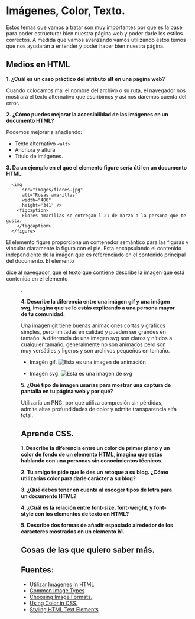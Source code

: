 # Imágenes, Color, Texto.

Estos temas que vamos a tratar son muy importantes por que es la base para poder estructurar bien nuestra página web y poder darle los estilos correctos.
A medida que vamos avanzando vamos utilizando estos temos que nos ayudarán a entender y poder hacer bien nuestra página.

## Medios en HTML

**1. ¿Cuál es un caso práctico del atributo alt en una página web?**

Cuando colocamos mal el nombre del archivo o su ruta, el navegador nos mostrará el texto alternativo que escribimos y asi nos daremos cuenta del error. 

**2. ¿Cómo puedes mejorar la accesibilidad de las imágenes en un documento HTML?**


Podemos mejorarla añadiendo:
+ Texto alternativo `<alt>`
+ Anchura y altura
+ Título de imágenes.


**3. Da un ejemplo en el que el elemento figure sería útil en un documento HTML.**

```<figure>
  <img
      src="images/flores.jpg"
      alt="Rosas amarillas"
      width="400"
      height="341" />
    <figcaption>
      Flores amarillas se entregan l 21 de marzo a la persona que te gusta.
    </figcaption>
  </figure>
```

El elemento figure proporciona un contenedor semántico para las figuras y vincular claramente la figura con el pie.
Esta encapsulando el contenido independiente de la imágen que es referenciado en el contenido principal del documento.
El elemento <figcaption> dice al navegador, que el texto que contiene describe la imagen que está contenida en el elemento <figure>.


**4. Describe la diferencia entre una imágen gif y una imágen svg, imagina que se lo estás explicando a una persona mayor de tu comunidad.**

Una imagen git  tiene buenas animaciones cortas y gráficos simples, pero limitadas en calidad y pueden ser grandes en tamaño.
A diferencia de una imagen svg son claros y nítidos a cualquier tamaño, generalmente no son animados pero son muy versátiles y ligeros y son archivos pequeños en tamaño.

* Imagén gif.
  ![Esta es una imagen de animación]([https://ejemplo.com/imagen.jpg](https://lacriaturacreativa.com/wp-content/uploads/2016/09/eyedesyn-01.gif))

* Imagén svg.
  ![Esta es una imagen de svg](https://viavector.eu/wp-content/uploads/2022/02/que-es-un-archivo-svg.jpg)


**5. ¿Qué tipo de imagen usarías para mostrar una captura de pantalla en tu página web y por qué?**

Utilizaría un PNG, por que utiliza compresión sin pérdidas, admite altas profundidades de color y admite transparencia alfa total.


## Aprende CSS.

**1. Describe la diferencia entre un color de primer plano y un color de fondo de un elemento HTML, imagina que estás hablando con una personas sin conocimientos técnicos.**


**2. Tu amigo te pide que le des un retoque a su blog. ¿Cómo utilizarías color para darle carácter a su blog?**


**3. ¿Qué debes tener en cuenta al escoger tipos de letra para un documento HTML?**


**4. ¿Cuál es la relación entre font-size, font-weight, y font-style con los elementos de texto en HTML?**



**5. Describe dos formas de añadir espaciado alrededor de los caracteres mostrados en un elemento h1.**


## Cosas de las que quiero saber más.



## Fuentes:

+ [Utilizar Imágenes In HTML](https://developer.mozilla.org/es/docs/Learn/HTML/Multimedia_and_embedding/Images_in_HTML)
+ [Common Image Types](https://developer.mozilla.org/en-US/docs/Web/Media/Formats/Image_types)
+ [Choosing Image Formats.](https://developer.mozilla.org/en-US/docs/Web/Media/Formats/Image_types#choosing_an_image_format)
+ [Using Color in CSS.](https://developer.mozilla.org/en-US/docs/Web/CSS/CSS_Colors/Applying_color)
+ [Styling HTML Text Elements](https://developer.mozilla.org/es/docs/Learn/CSS/Styling_text/Fundamentals)
